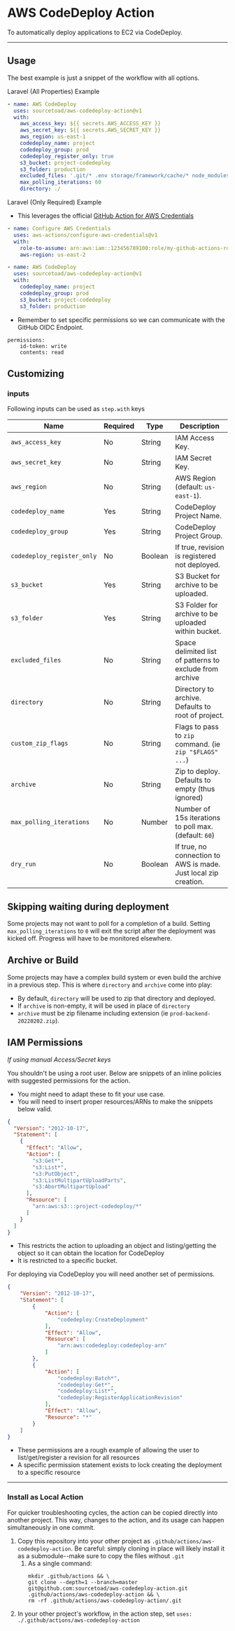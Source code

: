 # AWS CodeDeploy Action

To automatically deploy applications to EC2 via CodeDeploy.

---

## Usage

The best example is just a snippet of the workflow with all options.

Laravel (All Properties) Example

```yaml
- name: AWS CodeDeploy
  uses: sourcetoad/aws-codedeploy-action@v1
  with:
    aws_access_key: ${{ secrets.AWS_ACCESS_KEY }}
    aws_secret_key: ${{ secrets.AWS_SECRET_KEY }}
    aws_region: us-east-1
    codedeploy_name: project
    codedeploy_group: prod
    codedeploy_register_only: true
    s3_bucket: project-codedeploy
    s3_folder: production
    excluded_files: '.git/* .env storage/framework/cache/* node_modules/*'
    max_polling_iterations: 60
    directory: ./
```

Laravel (Only Required) Example

* This leverages the official [GitHub Action for AWS Credentials](https://github.com/marketplace/actions/configure-aws-credentials-action-for-github-actions)

```yaml
- name: Configure AWS Credentials
  uses: aws-actions/configure-aws-credentials@v1
  with:
    role-to-assume: arn:aws:iam::123456789100:role/my-github-actions-role
    aws-region: us-east-2

- name: AWS CodeDeploy
  uses: sourcetoad/aws-codedeploy-action@v1
  with:
    codedeploy_name: project
    codedeploy_group: prod
    s3_bucket: project-codedeploy
    s3_folder: production
```

* Remember to set specific permissions so we can communicate with the GitHub OIDC Endpoint.

```
permissions:
    id-token: write
    contents: read
```

## Customizing

### inputs

Following inputs can be used as `step.with` keys

| Name                       | Required | Type    | Description                                                     |
|----------------------------|----------|---------|-----------------------------------------------------------------|
| `aws_access_key`           | No       | String  | IAM Access Key.                                                 |
| `aws_secret_key`           | No       | String  | IAM Secret Key.                                                 |
| `aws_region`               | No       | String  | AWS Region (default: `us-east-1`).                              |
| `codedeploy_name`          | Yes      | String  | CodeDeploy Project Name.                                        |
| `codedeploy_group`         | Yes      | String  | CodeDeploy Project Group.                                       |
| `codedeploy_register_only` | No       | Boolean | If true, revision is registered not deployed.                   |
| `s3_bucket`                | Yes      | String  | S3 Bucket for archive to be uploaded.                           |
| `s3_folder`                | Yes      | String  | S3 Folder for archive to be uploaded within bucket.             |
| `excluded_files`           | No       | String  | Space delimited list of patterns to exclude from archive        |
| `directory`                | No       | String  | Directory to archive. Defaults to root of project.              |
| `custom_zip_flags`         | No       | String  | Flags to pass to `zip` command. (ie `zip "$FLAGS" ...`)         |
| `archive`                  | No       | String  | Zip to deploy. Defaults to empty (thus ignored)                 |
| `max_polling_iterations`   | No       | Number  | Number of 15s iterations to poll max. (default: `60`)           |
| `dry_run`                  | No       | Boolean | If true, no connection to AWS is made. Just local zip creation. |

## Skipping waiting during deployment
Some projects may not want to poll for a completion of a build. Setting `max_polling_iterations` to `0` will exit
the script after the deployment was kicked off. Progress will have to be monitored elsewhere.

## Archive or Build
Some projects may have a complex build system or even build the archive in a previous step. This is where
`directory` and `archive` come into play:

 * By default, `directory` will be used to zip that directory and deployed.
 * If `archive` is non-empty, it will be used in place of `directory`
 * `archive` must be zip filename including extension (ie `prod-backend-20220202.zip`).

## IAM Permissions
_If using manual Access/Secret keys_

You shouldn't be using a root user. Below are snippets of an inline policies with suggested permissions for the action. 

 * You might need to adapt these to fit your use case.
 * You will need to insert proper resources/ARNs to make the snippets below valid.

```json
{
  "Version": "2012-10-17",
  "Statement": [
    {
      "Effect": "Allow",
      "Action": [
        "s3:Get*",
        "s3:List*",
        "s3:PutObject",
        "s3:ListMultipartUploadParts",
        "s3:AbortMultipartUpload"
      ],
      "Resource": [
        "arn:aws:s3:::project-codedeploy/*"
      ]
    }
  ]
}
```

 * This restricts the action to uploading an object and listing/getting the object so it can obtain the location for CodeDeploy
 * It is restricted to a specific bucket.

For deploying via CodeDeploy you will need another set of permissions.
```json
{
    "Version": "2012-10-17",
    "Statement": [
        {
            "Action": [
                "codedeploy:CreateDeployment"
            ],
            "Effect": "Allow",
            "Resource": [
                "arn:aws:codedeploy:codedeploy-arn"
            ]
        },
        {
            "Action": [
                "codedeploy:Batch*",
                "codedeploy:Get*",
                "codedeploy:List*",
                "codedeploy:RegisterApplicationRevision"
            ],
            "Effect": "Allow",
            "Resource": "*"
        }
    ]
}
```

 * These permissions are a rough example of allowing the user to list/get/register a revision for all resources
 * A specific permission statement exists to lock creating the deployment to a specific resource

---

### Install as Local Action

For quicker troubleshooting cycles, the action can be copied directly into another project. This way, changes to the
action, and its usage can happen simultaneously in one commit.

1. Copy this repository into your other project as `.github/actions/aws-codedeploy-action`. Be careful: simply cloning
   in place will likely install it as a submodule--make sure to copy the files without `.git`
    1. As a single command:
       ```shell
       mkdir .github/actions && \
       git clone --depth=1 --branch=master git@github.com:sourcetoad/aws-codedeploy-action.git .github/actions/aws-codedeploy-action && \
       rm -rf .github/actions/aws-codedeploy-action/.git
       ```
2. In your other project's workflow, in the action step, set
   `uses: ./.github/actions/aws-codedeploy-action`
